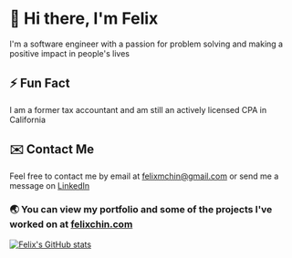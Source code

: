 # 👋 Hi there, I'm Felix

I'm a software engineer with a passion for problem solving and making a positive impact in people's lives

## ⚡ Fun Fact

I am a former tax accountant and am still an actively licensed CPA in California

## ✉️ Contact Me

Feel free to contact me by email at felixmchin@gmail.com or send me a message on [LinkedIn](https://www.linkedin.com/in/felixchin/)

### 🌏 You can view my portfolio and some of the projects I've worked on at [felixchin.com](https://www.felixchin.com)

[![Felix's GitHub stats](https://github-readme-stats.vercel.app/api?username=felix-chin&show_icons=true&line_height=27&count_private=true&include_all_commits=true&title_color=c5c9cf&text_color=faf2dd&icon_color=ffffff&bg_color=23476d)](https://www.felixchin.com) 

<!--
**felix-chin/felix-chin** is a ✨ _special_ ✨ repository because its `README.md` (this file) appears on your GitHub profile.

Here are some ideas to get you started:

- 🔭 I’m currently working on ...
- 🌱 I’m currently learning ...
- 👯 I’m looking to collaborate on ...
- 🤔 I’m looking for help with ...
- 💬 Ask me about ...
- 📫 How to reach me: ...
- 😄 Pronouns: ...
- ⚡ Fun fact: ...
-->
